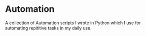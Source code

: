# Automation
A collection of Automation scripts I wrote in Python which I use for automating repititive tasks in my daily use.
